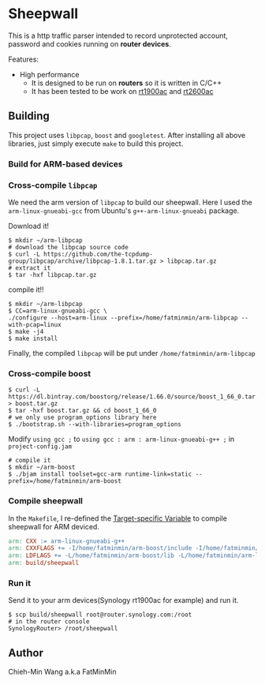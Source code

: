 # Sheepwall

This is a http traffic parser intended to record unprotected account, password and cookies running on **router devices**.

Features:
- High performance
	- It is designed to be run on **routers** so it is written in C/C++
	- It has been tested to be work on [rt1900ac](https://www.synology.com/en-global/products/RT1900ac) and [rt2600ac](https://www.synology.com/en-global/products/RT2600ac)

## Building

This project uses `libpcap`, `boost` and `googletest`. After installing all above libraries, just simply execute `make` to build this project.

### Build for ARM-based devices

### Cross-compile `libpcap`

We need the arm version of `libpcap` to build our sheepwall. Here I used the `arm-linux-gnueabi-gcc` from Ubuntu's `g++-arm-linux-gnueabi` package.

Download it!

```
$ mkdir ~/arm-libpcap
# download the libpcap source code
$ curl -L https://github.com/the-tcpdump-group/libpcap/archive/libpcap-1.8.1.tar.gz > libpcap.tar.gz
# extract it
$ tar -hxf libpcap.tar.gz
```

compile it!!

```
$ mkdir ~/arm-libpcap
$ CC=arm-linux-gnueabi-gcc \
./configure --host=arm-linux --prefix=/home/fatminmin/arm-libpcap --with-pcap=linux
$ make -j4
$ make install
```

Finally, the compiled `libpcap` will be put under `/home/fatminmin/arm-libpcap`

### Cross-compile boost

```
$ curl -L https://dl.bintray.com/boostorg/release/1.66.0/source/boost_1_66_0.tar.gz > boost.tar.gz
$ tar -hxf boost.tar.gz && cd boost_1_66_0
# we only use program_options library here
$ ./bootstrap.sh --with-libraries=program_options
```

Modify `using gcc ;` to  `using gcc : arm : arm-linux-gnueabi-g++ ;` in `project-config.jam`

```
# compile it
$ mkdir ~/arm-boost
$ ./bjam install toolset=gcc-arm runtime-link=static --prefix=/home/fatminmin/arm-boost
```

### Compile sheepwall

In the `Makefile`, I re-defined the [Target-specific Variable](https://www.gnu.org/software/make/manual/html_node/Target_002dspecific.html) to compile sheepwall for ARM deviced.

```makefile
arm: CXX := arm-linux-gnueabi-g++
arm: CXXFLAGS += -I/home/fatminmin/arm-boost/include -I/home/fatminmin/arm-libpcap/include
arm: LDFLAGS += -L/home/fatminmin/arm-boost/lib -L/home/fatminmin/arm-libpcap/lib -static
arm: build/sheepwall
```

### Run it

Send it to your arm devices(Synology rt1900ac for example) and run it.

```
$ scp build/sheepwall root@router.synology.com:/root
# in the router console
SynologyRouter> /root/sheepwall
```

## Author

Chieh-Min Wang a.k.a FatMinMin

